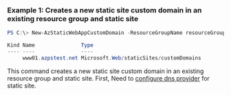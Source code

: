 ### Example 1: Creates a new static site custom domain in an existing resource group and static site
```powershell
PS C:\> New-AzStaticWebAppCustomDomain -ResourceGroupName resourceGroup -Name staticweb00 -DomainName 'www01.azpstest.net'

Kind Name               Type
---- ----               ----
     www01.azpstest.net Microsoft.Web/staticSites/customDomains
```

This command creates a new static site custom domain in an existing resource group and static site.
First, Need to [configure dns provider](https://docs.microsoft.com/en-us/azure/static-web-apps/custom-domain#configure-dns-provider) for static site. 

